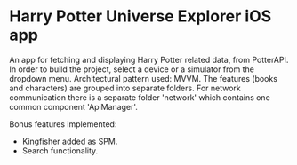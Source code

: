 # Harry Potter Universe Explorer iOS app

An app for fetching and displaying Harry Potter related data, from PotterAPI.
In order to build the project, select a device or a simulator from the dropdown menu.
Architectural pattern used: MVVM.
The features (books and characters) are grouped into separate folders.
For network communication there is a separate folder 'network' which contains one common component 'ApiManager'.

Bonus features implemented:
- Kingfisher added as SPM.
- Search functionality.
